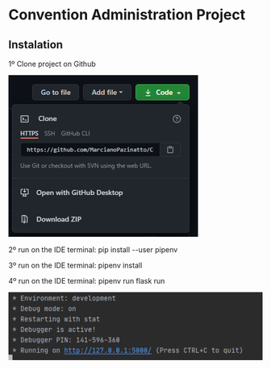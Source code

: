 # Convention Administration Project

## Instalation

1º
Clone project on Github

![](app/utils/images/cloneGit.PNG?raw=true)

2º
run on the IDE terminal: pip install --user pipenv 

3º 
run on the IDE terminal: pipenv install

4º
run on the IDE terminal: pipenv run flask run

![](app/utils/images/runApp.PNG?raw=true)


## 